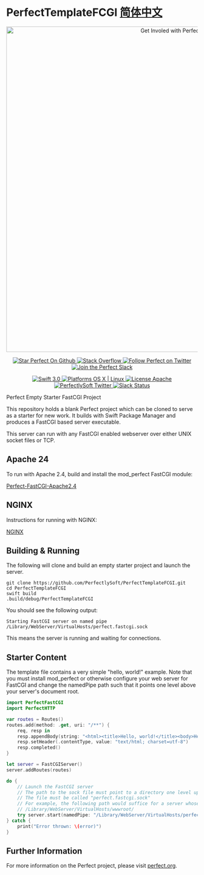 # PerfectTemplateFCGI [简体中文](README.zh_CN.md)

<p align="center">
    <a href="http://perfect.org/get-involved.html" target="_blank">
        <img src="http://perfect.org/assets/github/perfect_github_2_0_0.jpg" alt="Get Involed with Perfect!" width="854" />
    </a>
</p>

<p align="center">
    <a href="https://github.com/PerfectlySoft/Perfect" target="_blank">
        <img src="http://www.perfect.org/github/Perfect_GH_button_1_Star.jpg" alt="Star Perfect On Github" />
    </a>  
    <a href="http://stackoverflow.com/questions/tagged/perfect" target="_blank">
        <img src="http://www.perfect.org/github/perfect_gh_button_2_SO.jpg" alt="Stack Overflow" />
    </a>  
    <a href="https://twitter.com/perfectlysoft" target="_blank">
        <img src="http://www.perfect.org/github/Perfect_GH_button_3_twit.jpg" alt="Follow Perfect on Twitter" />
    </a>  
    <a href="http://perfect.ly" target="_blank">
        <img src="http://www.perfect.org/github/Perfect_GH_button_4_slack.jpg" alt="Join the Perfect Slack" />
    </a>
</p>

<p align="center">
    <a href="https://developer.apple.com/swift/" target="_blank">
        <img src="https://img.shields.io/badge/Swift-3.0-orange.svg?style=flat" alt="Swift 3.0">
    </a>
    <a href="https://developer.apple.com/swift/" target="_blank">
        <img src="https://img.shields.io/badge/Platforms-OS%20X%20%7C%20Linux%20-lightgray.svg?style=flat" alt="Platforms OS X | Linux">
    </a>
    <a href="http://perfect.org/licensing.html" target="_blank">
        <img src="https://img.shields.io/badge/License-Apache-lightgrey.svg?style=flat" alt="License Apache">
    </a>
    <a href="http://twitter.com/PerfectlySoft" target="_blank">
        <img src="https://img.shields.io/badge/Twitter-@PerfectlySoft-blue.svg?style=flat" alt="PerfectlySoft Twitter">
    </a>
    <a href="http://perfect.ly" target="_blank">
        <img src="http://perfect.ly/badge.svg" alt="Slack Status">
    </a>
</p>

Perfect Empty Starter FastCGI Project

This repository holds a blank Perfect project which can be cloned to serve as a starter for new work. It builds with Swift Package Manager and produces a FastCGI based server executable.

This server can run with any FastCGI enabled webserver over either UNIX socket files or TCP.

## Apache 24
To run with Apache 2.4, build and install the mod_perfect FastCGI module:

[Perfect-FastCGI-Apache2.4](https://github.com/PerfectlySoft/Perfect-FastCGI-Apache2.4)

## NGINX
Instructions for running with NGINX:

[NGINX](https://github.com/PerfectlySoft/Perfect/wiki/NGINX)

## Building & Running

The following will clone and build an empty starter project and launch the server.

```
git clone https://github.com/PerfectlySoft/PerfectTemplateFCGI.git
cd PerfectTemplateFCGI
swift build
.build/debug/PerfectTemplateFCGI
```

You should see the following output:

```
Starting FastCGI server on named pipe /Library/WebServer/VirtualHosts/perfect.fastcgi.sock
```

This means the server is running and waiting for connections.

## Starter Content

The template file contains a very simple "hello, world!" example. Note that you must install mod_perfect or otherwise configure your web server for FastCGI and change the namedPipe path such that it points one level above your server's document root.

```swift
import PerfectFastCGI
import PerfectHTTP

var routes = Routes()
routes.add(method: .get, uri: "/**") {
    req, resp in
    resp.appendBody(string: "<html><title>Hello, world!</title><body>Hello, world!</body></html>")
    resp.setHeader(.contentType, value: "text/html; charset=utf-8")
    resp.completed()
}

let server = FastCGIServer()
server.addRoutes(routes)

do {
    // Launch the FastCGI server
    // The path to the sock file must point to a directory one level up from the site's document root.
    // The file must be called "perfect.fastcgi.sock"
    // For example, the following path would suffice for a server whose document root is:
    // /Library/WebServer/VirtualHosts/wwwroot/
    try server.start(namedPipe: "/Library/WebServer/VirtualHosts/perfect.fastcgi.sock")
} catch {
    print("Error thrown: \(error)")
}
```

## Further Information
For more information on the Perfect project, please visit [perfect.org](http://perfect.org).
